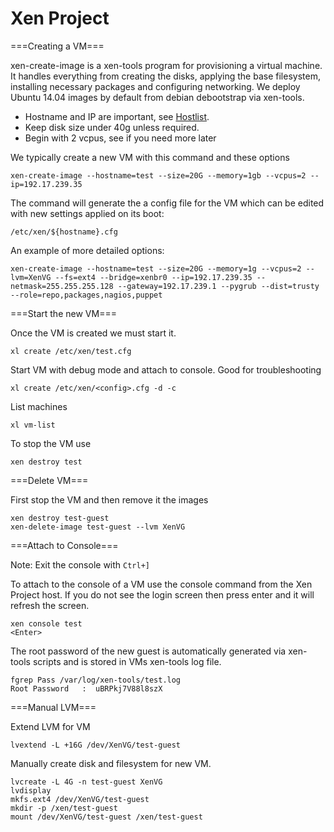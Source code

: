# Xen Project

===Creating a VM===

xen-create-image is a xen-tools program for provisioning a virtual machine.
It handles everything from creating the disks, applying the base filesystem, installing necessary packages and configuring networking.
We deploy Ubuntu 14.04 images by default from debian debootstrap via xen-tools.

* Hostname and IP are important, see [Hostlist](https://github.com/ACMLug/hostlist/blob/master/hostlist.txt).
* Keep disk size under 40g unless required.
* Begin with 2 vcpus, see if you need more later

We typically create a new VM with this command and these options
```
xen-create-image --hostname=test --size=20G --memory=1gb --vcpus=2 --ip=192.17.239.35
```

The command will generate the a config file for the VM which can be edited with new settings applied on its boot:
```
/etc/xen/${hostname}.cfg
```

An example of more detailed options:
```
xen-create-image --hostname=test --size=20G --memory=1g --vcpus=2 --lvm=XenVG --fs=ext4 --bridge=xenbr0 --ip=192.17.239.35 --netmask=255.255.255.128 --gateway=192.17.239.1 --pygrub --dist=trusty --role=repo,packages,nagios,puppet
```

===Start the new VM===

Once the VM is created we must start it.
```
xl create /etc/xen/test.cfg
```

Start VM with debug mode and attach to console. Good for troubleshooting
```
xl create /etc/xen/<config>.cfg -d -c
```

List machines
```
xl vm-list
```

To stop the VM use
```
xen destroy test
```

===Delete VM===

First stop the VM and then remove it the images
```
xen destroy test-guest
xen-delete-image test-guest --lvm XenVG
```

===Attach to Console===

Note: Exit the console with `Ctrl+]`

To attach to the console of a VM use the console command from the Xen Project host.
If you do not see the login screen then press enter and it will refresh the screen.
```
xen console test
<Enter>
```

The root password of the new guest is automatically generated via xen-tools scripts and is stored in VMs xen-tools log file.
```
fgrep Pass /var/log/xen-tools/test.log
Root Password   :  uBRPkj7V88l8szX
```

===Manual LVM===

Extend LVM for VM
```
lvextend -L +16G /dev/XenVG/test-guest
```

Manually create disk and filesystem for new VM.
```
lvcreate -L 4G -n test-guest XenVG
lvdisplay
mkfs.ext4 /dev/XenVG/test-guest
mkdir -p /xen/test-guest
mount /dev/XenVG/test-guest /xen/test-guest
```
